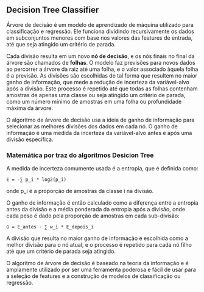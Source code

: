 ## Decision Tree Classifier

Árvore de decisão é um modelo de aprendizado de máquina utilizado para classificação e regressão. Ele funciona dividindo recursivamente os dados em subconjuntos menores com base nos valores das features de entrada, até que seja atingido um critério de parada. 

Cada divisão resulta em um novo **nó de decisão**, e os nós finais no final da árvore são chamados de **folhas**. O modelo faz previsões para novos dados ao percorrer a árvore da raiz até uma folha, e o valor associado àquela folha é a previsão. As divisões são escolhidas de tal forma que resultem no maior ganho de informação, que mede a redução de incerteza da variável-alvo após a divisão. 
Este processo é repetido até que todas as folhas contenham amostras de apenas uma classe ou seja atingido um critério de parada, como um número mínimo de amostras em uma folha ou profundidade máxima da árvore.

O algoritmo de árvore de decisão usa a ideia de ganho de informação para selecionar as melhores divisões dos dados em cada nó. O ganho de informação é uma medida da incerteza da variável-alvo antes e após uma divisão específica.

### Matemática por traz do algoritmos Desicion Tree


A medida de incerteza comumente usada é a entropia, que é definida como:

```E = -∑ p_i * log2(p_i)```

onde p_i é a proporção de amostras da classe i na divisão.

O ganho de informação é então calculado como a diferença entre a entropia antes da divisão e a média ponderada da entropia após a divisão, onde cada peso é dado pela proporção de amostras em cada sub-divisão:

```G = E_antes - ∑ w_i * E_depois_i```

A divisão que resulta no maior ganho de informação é escolhida como a melhor divisão para o nó atual, e o processo é repetido para cada nó filho até que um critério de parada seja atingido.

O algoritmo de árvore de decisão é baseado na teoria da informação e é amplamente utilizado por ser uma ferramenta poderosa e fácil de usar para a seleção de features e a construção de modelos de classificação ou regressão.